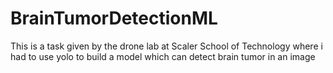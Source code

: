 # BrainTumorDetectionML
This is a task given by the drone lab at Scaler School of Technology where i had to use yolo to build a model which can detect brain tumor in an image 
